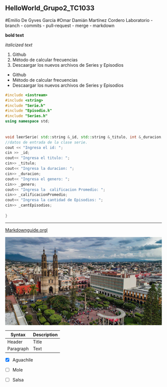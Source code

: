 ## HelloWorld_Grupo2_TC1033
#Emilio De Gyves García
#Omar Damián Martínez Cordero
Laboratorio - branch - commits - pull-request - merge - markdown

**bold text**

*italicized text*

1. Github
2. Método de calcular frecuencias
3. Descaargar los nuevos archivos de Series y Episodios

- Github
- Método de calcular frecuencias
- Descaargar los nuevos archivos de Series y Episodios

````C++
#include <iostream>
#include <string>
#include "Serie.h"
#include "Episodio.h"
#include "Series.h"
using namespace std;


void leerSerie( std::string &_id, std::string &_titulo, int &_duracion, std::string &_genero, double &_calificacionPromedio, int &_cantEpisodios){
//datos de entrada de la clase serie.
cout << "Ingresa el id: ";
cin >> _id;
cout<< "Ingresa el titulo: ";
cin>> _titulo;
cout<< "Ingresa la duracion: ";
cin>> _duracion;
cout<< "Ingresa el genero: ";
cin>> _genero;
cout<< "Ingresa la  calificacion Promedio: ";
cin>> _calificacionPromedio;
cout<< "Ingresa la cantidad de Episodios: ";
cin>> _cantEpisodios;

}

````

------

[Markdownguide.orgl](https://www.markdownguide.org/cheat-sheet/)
  
  ![Tepic,Nayarit](tepic.jpg)
  
| Syntax | Description |
| ----------- | ----------- |
| Header | Title |
| Paragraph | Text |

- [x] Aguachile
- [ ] Mole
- [ ] Salsa
  
  
